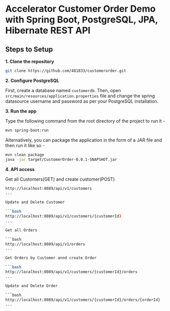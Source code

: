 # Accelerator Customer Order Demo with Spring Boot, PostgreSQL, JPA, Hibernate REST API

## Steps to Setup

**1. Clone the repository**

```bash
git clone https://github.com/481833/customerorder.git
```

**2. Configure PostgreSQL**

First, create a database named `customerdb`. Then, open `src/main/resources/application.properties` file and change the spring datasource username and password as per your PostgreSQL installation.

**3. Run the app**

Type the following command from the root directory of the project to run it -

```bash
mvn spring-boot:run
```

Alternatively, you can package the application in the form of a JAR file and then run it like so -

```bash
mvn clean package
java -jar target/CustomerOrder-0.0.1-SNAPSHOT.jar
```

**4. API access**

Get all Customers(GET) and create customer(POST)

```bash
http://localhost:8089/api/v1/customers
...

Update and Delete Customer

```bash
http://localhost:8089/api/v1/customers/{customerId)
...

Get all Orders

```bash
http://localhost:8089/api/v1/orders
...

Get Orders by Customer annd create Order

```bash
http://localhost:8089/api/v1/customers/{customerId}/orders
...

Update and Delete Order

```bash
http://localhost:8089/api/v1/customers/{customerId}/orders/{orderId}
...


